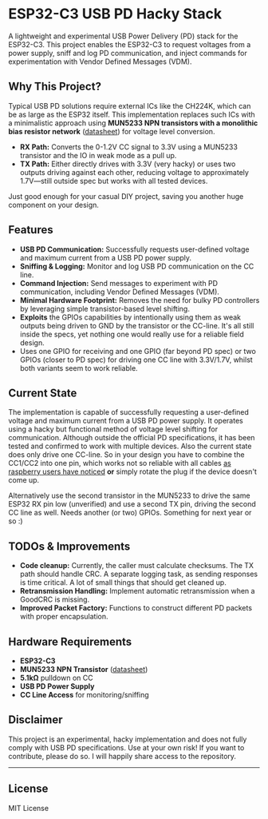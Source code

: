 
# ESP32-C3 USB PD Hacky Stack

A lightweight and experimental USB Power Delivery (PD) stack for the ESP32-C3. This project enables the ESP32-C3 to request voltages from a power supply, sniff and log PD communication, and inject commands for experimentation with Vendor Defined Messages (VDM).

## Why This Project?

Typical USB PD solutions require external ICs like the CH224K, which can be as large as the ESP32 itself. This implementation replaces such ICs with a minimalistic approach using **MUN5233 NPN transistors with a monolithic bias resistor network** ([datasheet](https://www.farnell.com/datasheets/1672232.pdf)) for voltage level conversion.

-   **RX Path:** Converts the 0-1.2V CC signal to 3.3V using a MUN5233 transistor and the IO in weak mode as a pull up.
-   **TX Path:** Either directly drives with 3.3V (very hacky) or uses two outputs driving against each other, reducing voltage to approximately 1.7V—still outside spec but works with all tested devices.

Just good enough for your casual DIY project, saving you another huge component on your design.

## Features

-   **USB PD Communication:** Successfully requests user-defined voltage and maximum current from a USB PD power supply.
-   **Sniffing & Logging:** Monitor and log USB PD communication on the CC line.
-   **Command Injection:** Send messages to experiment with PD communication, including Vendor Defined Messages (VDM).
-   **Minimal Hardware Footprint:** Removes the need for bulky PD controllers by leveraging simple transistor-based level shifting.
- **Exploits** the GPIOs capabilities by intentionally using them as weak outputs being driven to GND by the transistor or the CC-line. It's all still inside the specs, yet nothing one would really use for a reliable field design.
- Uses one GPIO for receiving and one GPIO (far beyond PD spec) or two GPIOs (closer to PD spec) for driving one CC line with 3.3V/1.7V, whilst both variants seem to work reliable.

## Current State

The implementation is capable of successfully requesting a user-defined voltage and maximum current from a USB PD power supply. It operates using a hacky but functional method of voltage level shifting for communication. Although outside the official PD specifications, it has been tested and confirmed to work with multiple devices.
Also the current state does only drive one CC-line. So in your design you have to combine the CC1/CC2 into one pin, which works not so reliable with all cables [as raspberry users have noticed](https://www.scorpia.co.uk/2019/06/28/pi4-not-working-with-some-chargers-or-why-you-need-two-cc-resistors/) **or** simply rotate the plug if the device doesn't come up.

Alternatively use the second transistor in the MUN5233 to drive the same ESP32 RX pin low (unverified) and use a second TX pin, driving the second CC line as well. Needs another (or two) GPIOs. Something for next year or so :)

## TODOs & Improvements

-   **Code cleanup:** Currently, the caller must calculate checksums. The TX path should handle CRC. A separate logging task, as sending responses is time critical. A lot of small things that should get cleaned up.
-   **Retransmission Handling:** Implement automatic retransmission when a GoodCRC is missing.
-   **Improved Packet Factory:** Functions to construct different PD packets with proper encapsulation.

## Hardware Requirements

-   **ESP32-C3**
-   **MUN5233 NPN Transistor** ([datasheet](https://www.farnell.com/datasheets/1672232.pdf))
-  **5.1kΩ** pulldown on CC
-   **USB PD Power Supply**
-   **CC Line Access** for monitoring/sniffing

## Disclaimer

This project is an experimental, hacky implementation and does not fully comply with USB PD specifications. Use at your own risk!
If you want to contribute, please do so. I will happily share access to the repository.

----------

## License

MIT License
